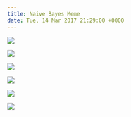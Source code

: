 ```yaml
---
title: Naive Bayes Meme
date: Tue, 14 Mar 2017 21:29:00 +0000
---
```

![](https://images.squarespace-cdn.com/content/v1/5ea0e0117d85a34f661e1b52/1588282232668-RGTBZEHWQBNPFT87L0Y3/nb1.jpg)

![](https://images.squarespace-cdn.com/content/v1/5ea0e0117d85a34f661e1b52/1588282292423-FVQJFXIXCDXQ1I3XRJYB/image-asset.jpeg)

![](https://images.squarespace-cdn.com/content/v1/5ea0e0117d85a34f661e1b52/1588282310840-R6Q2YGXY8WYW56YUK81R/nb5.jpg)

![](https://images.squarespace-cdn.com/content/v1/5ea0e0117d85a34f661e1b52/1588282273190-DWHWKEX6SU3MZTF8HCHK/nb2.jpg)

![](https://images.squarespace-cdn.com/content/v1/5ea0e0117d85a34f661e1b52/1588282301027-981DKDMIOA4W4688Q8X5/image-asset.jpeg)

![](https://images.squarespace-cdn.com/content/v1/5ea0e0117d85a34f661e1b52/1588282320151-8CL66DBTCZH5MATLJM3E/image-asset.jpeg)
